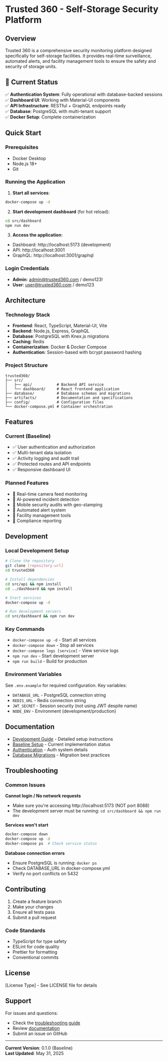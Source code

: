 # Trusted 360 - Self-Storage Security Platform

## Overview

Trusted 360 is a comprehensive security monitoring platform designed specifically for self-storage facilities. It provides real-time surveillance, automated alerts, and facility management tools to ensure the safety and security of storage units.

## 🚀 Current Status

✅ **Authentication System**: Fully operational with database-backed sessions  
✅ **Dashboard UI**: Working with Material-UI components  
✅ **API Infrastructure**: RESTful + GraphQL endpoints ready  
✅ **Database**: PostgreSQL with multi-tenant support  
✅ **Docker Setup**: Complete containerization  

## Quick Start

### Prerequisites
- Docker Desktop
- Node.js 18+
- Git

### Running the Application

1. **Start all services**:
```bash
docker-compose up -d
```

2. **Start development dashboard** (for hot reload):
```bash
cd src/dashboard
npm run dev
```

3. **Access the application**:
- Dashboard: http://localhost:5173 (development)
- API: http://localhost:3001
- GraphQL: http://localhost:3001/graphql

### Login Credentials
- **Admin**: admin@trusted360.com / demo123!
- **User**: user@trusted360.com / demo123

## Architecture

### Technology Stack
- **Frontend**: React, TypeScript, Material-UI, Vite
- **Backend**: Node.js, Express, GraphQL
- **Database**: PostgreSQL with Knex.js migrations
- **Caching**: Redis
- **Containerization**: Docker & Docker Compose
- **Authentication**: Session-based with bcrypt password hashing

### Project Structure
```
trusted360/
├── src/
│   ├── api/           # Backend API service
│   └── dashboard/     # React frontend application
├── database/          # Database schemas and migrations
├── artifacts/         # Documentation and specifications
├── config/            # Configuration files
└── docker-compose.yml # Container orchestration
```

## Features

### Current (Baseline)
- ✅ User authentication and authorization
- ✅ Multi-tenant data isolation
- ✅ Activity logging and audit trail
- ✅ Protected routes and API endpoints
- ✅ Responsive dashboard UI

### Planned Features
- 🚧 Real-time camera feed monitoring
- 🚧 AI-powered incident detection
- 🚧 Mobile security audits with geo-stamping
- 🚧 Automated alert system
- 🚧 Facility management tools
- 🚧 Compliance reporting

## Development

### Local Development Setup
```bash
# Clone the repository
git clone [repository-url]
cd trusted360

# Install dependencies
cd src/api && npm install
cd ../dashboard && npm install

# Start services
docker-compose up -d

# Run development servers
cd src/dashboard && npm run dev
```

### Key Commands
- `docker-compose up -d` - Start all services
- `docker-compose down` - Stop all services
- `docker-compose logs [service]` - View service logs
- `npm run dev` - Start development server
- `npm run build` - Build for production

### Environment Variables
See `.env.example` for required configuration. Key variables:
- `DATABASE_URL` - PostgreSQL connection string
- `REDIS_URL` - Redis connection string
- `JWT_SECRET` - Session security (not using JWT despite name)
- `NODE_ENV` - Environment (development/production)

## Documentation

- [Development Guide](DEVELOPMENT.md) - Detailed setup instructions
- [Baseline Setup](BASELINE_SETUP_COMPLETE.md) - Current implementation status
- [Authentication](artifacts/architecture/AUTHENTICATION_ANALYSIS.md) - Auth system details
- [Database Migrations](DATABASE_MIGRATION_AUDIT.md) - Migration best practices

## Troubleshooting

### Common Issues

**Cannot login / No network requests**
- Make sure you're accessing http://localhost:5173 (NOT port 8088)
- The development server must be running: `cd src/dashboard && npm run dev`

**Services won't start**
```bash
docker-compose down
docker-compose up -d
docker-compose ps  # Check service status
```

**Database connection errors**
- Ensure PostgreSQL is running: `docker ps`
- Check DATABASE_URL in docker-compose.yml
- Verify no port conflicts on 5432

## Contributing

1. Create a feature branch
2. Make your changes
3. Ensure all tests pass
4. Submit a pull request

### Code Standards
- TypeScript for type safety
- ESLint for code quality
- Prettier for formatting
- Conventional commits

## License

[License Type] - See LICENSE file for details

## Support

For issues and questions:
- Check the [troubleshooting guide](#troubleshooting)
- Review [documentation](#documentation)
- Submit an issue on GitHub

---

**Current Version**: 0.1.0 (Baseline)  
**Last Updated**: May 31, 2025